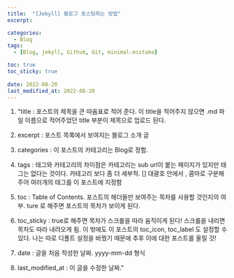 ```yaml
---
title:  "[Jekyll] 블로그 포스팅하는 방법"
excerpt: 

categories:
  - Blog
tags:
  - [Blog, jekyll, Github, Git, minimal-mistake]

toc: true
toc_sticky: true
 
date: 2022-08-20
last_modified_at: 2022-08-20
---
```



1. "title : 포스트의 제목을 큰 따옴표로 적어 준다. 이 title을 적어주지 않으면 .md 파일 이름으로 적어주었던 title 부분이 제목으로 업로드 된다. 


2. excerpt : 포스트 목록에서 보여지는 블로그 소개 글

3. categories : 이 포스트의 카테고리는 Blog로 정함. 

4. tags : 태그와 카테고리의 차이점은 카테고리는 sub url이 붙는 페이지가 있지만 태그는 없다는 것이다. 카테고리 보다 좀 더 세부적. [] 대괄호 안에서 , 콤마로 구분해주어 여러개의 태그를 이 포스트에 지정함

5. toc : Table of Contents. 포스트의 헤더들만 보여주는 목차를 사용할 것인지의 여부. ture 로 해주면 포스트의 목차가 보이게 된다. 

6. toc_sticky : true로 해주면 목차가 스크롤을 따라 움직이게 된다! 스크롤을 내리면 목차도 따라 내려오게 됨. 이 밖에도 이 포스트의 toc_icon, toc_label 도 설정할 수 있다. 나는 따로 디폴트 설정을 바꿨기 때문에 추후 이에 대한 포스트를 올릴 것! 

7. date : 글을 처음 작성한 날짜. yyyy-mm-dd 형식 

8. last_modified_at : 이 글을 수정한 날짜."
